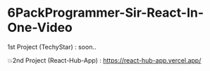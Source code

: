 # 6PackProgrammer-Sir-React-In-One-Video

1st Project (TechyStar) : soon..

💥2nd Project (React-Hub-App) : https://react-hub-app.vercel.app/

